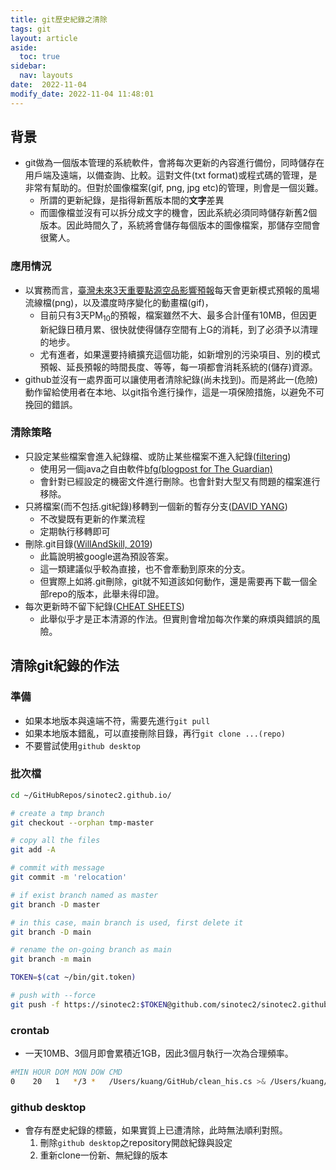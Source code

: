 ```yaml
---
title: git歷史紀錄之清除
tags: git
layout: article
aside:
  toc: true
sidebar:
  nav: layouts
date:  2022-11-04
modify_date: 2022-11-04 11:48:01
---
```


## 背景
- git做為一個版本管理的系統軟件，會將每次更新的內容進行備份，同時儲存在用戶端及遠端，以備查詢、比較。這對文件(txt format)或程式碼的管理，是非常有幫助的。但對於圖像檔案(gif, png, jpg etc)的管理，則會是一個災難。
  - 所謂的更新紀錄，是指得新舊版本間的**文字**差異
  - 而圖像檔並沒有可以拆分成文字的機會，因此系統必須同時儲存新舊2個版本。因此時間久了，系統將會儲存每個版本的圖像檔案，那儲存空間會很驚人。

### 應用情況  
- 以實務而言，[臺灣未來3天重要點源空品影響預報](https://sinotec2.github.io/cpuff_forecast/)每天會更新模式預報的風場流線檔(png)，以及濃度時序變化的動畫檔(gif)，
  - 目前只有3天PM<sub>10</sub>的預報，檔案雖然不大、最多合計僅有10MB，但因更新紀錄日積月累、很快就使得儲存空間有上G的消耗，到了必須予以清理的地步。
  - 尤有進者，如果還要持續擴充這個功能，如新增別的污染項目、別的模式預報、延長預報的時間長度、等等，每一項都會消耗系統的(儲存)資源。
- github並沒有一處界面可以讓使用者清除紀錄(尚未找到)。而是將此一(危險)動作留給使用者在本地、以git指令進行操作，這是一項保險措施，以避免不可挽回的錯誤。

### 清除策略
- 只設定某些檔案會進入紀錄檔、或防止某些檔案不進入紀錄([filtering](https://docs.github.com/en/authentication/keeping-your-account-and-data-secure/removing-sensitive-data-from-a-repository))
  - 使用另一個java之自由軟件[bfg(blogpost for The Guardian)](https://rtyley.github.io/bfg-repo-cleaner/)
  - 會針對已經設定的機密文件進行刪除。也會針對大型又有問題的檔案進行移除。
- 只將檔案(而不包括.git紀錄)移轉到一個新的暫存分支([DAVID YANG](https://www.systutorials.com/how-to-clear-git-history-in-local-and-remote-branches/))
  - 不改變既有更新的作業流程
  - 定期執行移轉即可
- 刪除.git目錄([WillAndSkill, 2019](https://www.willandskill.se/en/articles/deleting-your-git-commit-history-without-removing-repo-on-github-bitbucket))
  - 此篇說明被google選為預設答案。
  - 這一類建議似乎較為直接，也不會牽動到原來的分支。
  - 但實際上如將.git刪除，git就不知道該如何動作，還是需要再下載一個全部repo的版本，此舉未得印證。
- 每次更新時不留下紀錄([CHEAT SHEETS](https://blog.gitguardian.com/rewriting-git-history-cheatsheet/))
  - 此舉似乎才是正本清源的作法。但實則會增加每次作業的麻煩與錯誤的風險。
  
## 清除git紀錄的作法
### 準備
- 如果本地版本與遠端不符，需要先進行`git pull`
- 如果本地版本錯亂，可以直接刪除目錄，再行`git clone ...(repo)`
- 不要嘗試使用`github desktop`

### 批次檔

```bash
cd ~/GitHubRepos/sinotec2.github.io/

# create a tmp branch
git checkout --orphan tmp-master

# copy all the files
git add -A

# commit with message
git commit -m 'relocation'

# if exist branch named as master
git branch -D master

# in this case, main branch is used, first delete it
git branch -D main

# rename the on-going branch as main
git branch -m main

TOKEN=$(cat ~/bin/git.token)

# push with --force
git push -f https://sinotec2:$TOKEN@github.com/sinotec2/sinotec2.github.io.git main
```

### crontab
- 一天10MB、3個月即會累積近1GB，因此3個月執行一次為合理頻率。

```bash
#MIN HOUR DOM MON DOW CMD
0    20   1   */3 *   /Users/kuang/GitHub/clean_his.cs >& /Users/kuang/GitHub/clean_his.out
```

### github desktop
- 會存有歷史紀錄的標籤，如果實質上已遭清除，此時無法順利對照。
  1. 刪除`github desktop`之repository開啟紀錄與設定
  1. 重新clone一份新、無紀錄的版本



